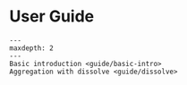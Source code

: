 # User Guide


```{toctree}
---
maxdepth: 2
---
Basic introduction <guide/basic-intro>
Aggregation with dissolve <guide/dissolve>
```